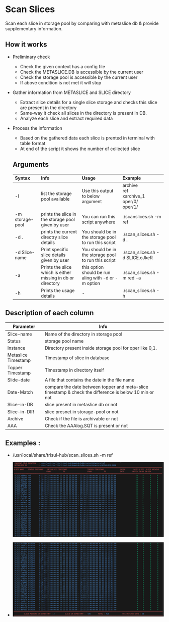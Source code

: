 # Scan Slices

Scan each slice in storage pool by comparing with metaslice db & provide supplementary information.

## How it works
- Preliminary check
  - Check the given context has a config file
  - Check the METASLICE.DB is accessible by the current user
  - Check the storage pool is accessible by the current user
  - If above condition is not met it will stop
- Gather information from METASLICE and SLICE directory
  - Extract slice details for a single slice storage and checks this slice are present in the directory
  - Same-way it check all slices in the directory is present in DB.
  - Analyze each slice and extract required data
- Process the information
  - Based on the gathered data each slice is prented in terminal with table format
  - At end of the script it shows the number of collected slice
  
   
   ## Arguments
   
   | Syntax          | Info                             | Usage                            |                Example               |
   | --------------- | ---------------------------------| ---------------------------------------------------- | ------------------------------------------------------ |
   | -l              | list the storage pool available                             | Use this output to below argument          | archive<br/>ref<br/>xarchive_1<br/>oper/0/<br/>oper/1/      |
   | -m storage-pool | prints the slice in the storage pool given by user          | You can run this script anywhere                     | ./scanslices.sh -m ref      |
   | -d .          | prints the current directry slice details                     | You should be in the storage pool to run this script | ./scan_slices.sh -d .                              |
   | -d Slice-name   | Print specific slice details given by user                  | You should be in the storage pool to run this script | ./scan_slices.sh -d SLICE.eJkeR                    |
   | -a              | Prints the slice which is either missing in db or directory | this option should be run aling with -d or -m option | ./scan_slices.sh -m red -a                               |
   | -h              | Prints the usage details                                    | -                                                    | ./scan_slices.sh -h      |

## Description of each column

| Parameter           | Info                                                              |
| ------------------- | ----------------------------------------------------------------- |
| Slice-name          | Name of the directory in storage pool                             |
| Status              | storage pool  name                                                |
| Instance            | Directory present inside storage pool for oper like 0,1.          |
| Metaslice Timestamp | Timestamp of slice in database                                    |
| Topper Timestamp    | Timestamp in directory itself                                     |
| Slide-date          | A file that contains the date in the file name                    |
| Date-Match          | compare the date between topper and meta-slice timestamp & check the difference is below 10 min or not |
| Slice-in-DB         | slice present in metaslice db or not                              |
| Slice-in-DIR        | slice presnet in storage-pool or not                              |
| Archive             | Check if the file is archivable or not                            |
| AAA                 | Check the AAAlog.SQT is present or not                            |

## Examples :

- /usr/local/share/trisul-hub/scan_slices.sh -m ref 
  
  ![Scan-slices](./images/scan_slices1.png)

- ![scan_slices](./images/scanslices2.png)

